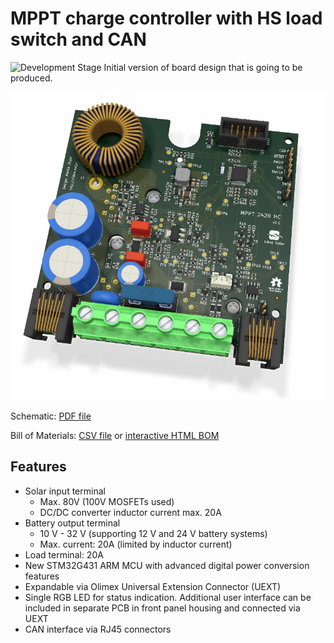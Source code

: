 # MPPT charge controller with HS load switch and CAN

![Development Stage](https://img.shields.io/badge/development%20stage-alpha-red.svg) Initial version of board design that is going to be produced.

![MPPT 2420 HC](build/mppt-2420-hc_board.png)

Schematic: [PDF file](https://github.com/LibreSolar/mppt-2420-hc/raw/master/build/mppt-2420-hc_schematic.pdf)

Bill of Materials: [CSV file](build/mppt-2420-hc_bom_(hv_supply,can).csv) or [interactive HTML BOM](https://libre.solar/mppt-2420-hc/build/mppt-2420-hc_ibom.html)

## Features

- Solar input terminal
    - Max. 80V (100V MOSFETs used)
    - DC/DC converter inductor current max. 20A
- Battery output terminal
    - 10 V - 32 V (supporting 12 V and 24 V battery systems)
    - Max. current: 20A (limited by inductor current)
- Load terminal: 20A
- New STM32G431 ARM MCU with advanced digital power conversion features
- Expandable via Olimex Universal Extension Connector (UEXT)
- Single RGB LED for status indication. Additional user interface can be included in separate PCB in front panel housing and connected via UEXT
- CAN interface via RJ45 connectors
